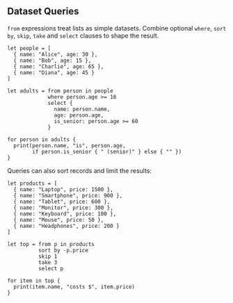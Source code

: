 ## Dataset Queries

`from` expressions treat lists as simple datasets. Combine optional `where`, `sort by`, `skip`, `take` and `select` clauses to shape the result.

```mochi
let people = [
  { name: "Alice", age: 30 },
  { name: "Bob", age: 15 },
  { name: "Charlie", age: 65 },
  { name: "Diana", age: 45 }
]

let adults = from person in people
             where person.age >= 18
             select {
               name: person.name,
               age: person.age,
               is_senior: person.age >= 60
             }

for person in adults {
  print(person.name, "is", person.age,
        if person.is_senior { " (senior)" } else { "" })
}
```

Queries can also sort records and limit the results:

```mochi
let products = [
  { name: "Laptop", price: 1500 },
  { name: "Smartphone", price: 900 },
  { name: "Tablet", price: 600 },
  { name: "Monitor", price: 300 },
  { name: "Keyboard", price: 100 },
  { name: "Mouse", price: 50 },
  { name: "Headphones", price: 200 }
]

let top = from p in products
          sort by -p.price
          skip 1
          take 3
          select p

for item in top {
  print(item.name, "costs $", item.price)
}
```
